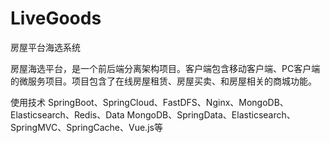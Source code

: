 # LiveGoods
房屋平台海选系统

房屋海选平台，是一个前后端分离架构项目。客户端包含移动客户端、PC客户端的微服务项目。项目包含了在线房屋租赁、房屋买卖、和房屋相关的商城功能。

使用技术
SpringBoot、SpringCloud、FastDFS、Nginx、MongoDB、Elasticsearch、Redis、Data MongoDB、SpringData、Elasticsearch、SpringMVC、SpringCache、Vue.js等
